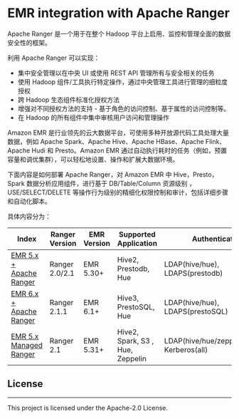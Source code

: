 
# EMR integration with Apache Ranger 

Apache Ranger 是一个用于在整个 Hadoop 平台上启用、监控和管理全面的数据安全性的框架。

利用 Apache Ranger 可以实现：
 - 集中安全管理以在中央 UI 或使用 REST API 管理所有与安全相关的任务
 - 使用 Hadoop 组件/工具执行特定操作，通过中央管理工具进行管理的细粒度授权
 - 跨 Hadoop 生态组件标准化授权方法
 - 增强对不同授权方法的支持 - 基于角色的访问控制、基于属性的访问控制等。
 - 在 Hadoop 的所有组件中集中审核用户访问和管理操作

Amazon EMR 是行业领先的云大数据平台，可使用多种开放源代码工具处理大量数据，例如 Apache Spark、Apache Hive、Apache HBase、Apache Flink、Apache Hudi 和 Presto。Amazon EMR 通过自动执行耗时的任务（例如，预置容量和调优集群），可以轻松地设置、操作和扩展大数据环境。

下面内容是如何部署 Apache Ranger，对 Amazon EMR 中 Hive，Presto，Spark 数据分析应用组件，进行基于 DB/Table/Column 资源级别 ，USE/SELECT/DELETE 等操作行为级别的精细化权限控制和审计，包括详细步骤和自动化脚本。

具体内容分为：

| Index       				| Ranger Version | EMR Version 	  | Supported Application |	Authentication	|
| ----------- 				| -----------    | -----------    | -----------    	    |	-----------    	|
| [EMR 5.x + Apache Ranger](./Ranger2.X-EMR5.X)   | Ranger 2.0/2.1 | EMR 5.30+      | Hive2, Prestodb, Hue	 |	LDAP(hive/hue), LDAPS(prestodb) |
| [EMR 6.x + Apache Ranger](./Ranger2.X-EMR6.X)  	| Ranger 2.1.1   | EMR 6.1+      | Hive3, PrestoSQL, Hue   |	LDAP(hive/hue), LDAPS(prestoSQL) |
| [EMR 5.x Managed Ranger](https://github.com/hxhwing/EMR-Managed-Ranger-Plugin) 	| Ranger 2.1   | EMR 5.31+      | Hive2, Spark, S3 , Hue, Zeppelin|	LDAP(hive/hue/zeppelin/spark), Kerberos(all) |


## License
---
This project is licensed under the Apache-2.0 License.

